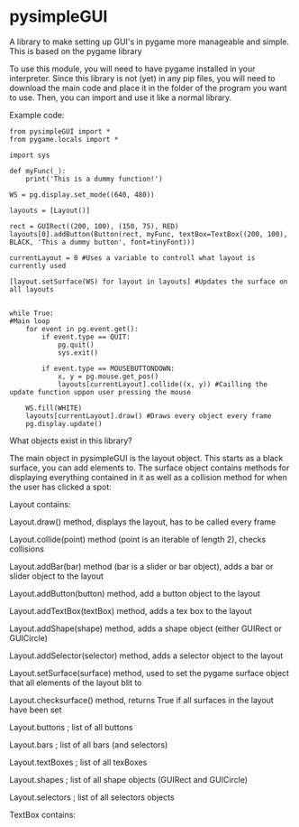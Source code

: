 # pysimpleGUI
A library to make setting up GUI's in pygame more manageable and simple. This is based on the pygame library

To use this module, you will need to have pygame installed in your interpreter. Since this library is not (yet) in any pip files, you will need to download the main code and place it in the folder of the program you want to use. 
Then, you can import and use it like a normal library.

Example code:

    from pysimpleGUI import *
    from pygame.locals import *

    import sys

    def myFunc(_):
        print('This is a dummy function!')

    WS = pg.display.set_mode((640, 480))

    layouts = [Layout()]

    rect = GUIRect((200, 100), (150, 75), RED)
    layouts[0].addButton(Button(rect, myFunc, textBox=TextBox((200, 100), BLACK, 'This a dummy button', font=tinyFont)))

    currentLayout = 0 #Uses a variable to controll what layout is currently used

    [layout.setSurface(WS) for layout in layouts] #Updates the surface on all layouts


    while True:
    #Main loop
        for event in pg.event.get():
            if event.type == QUIT:
                pg.quit()
                sys.exit()

            if event.type == MOUSEBUTTONDOWN:
                x, y = pg.mouse.get_pos()
                layouts[currentLayout].collide((x, y)) #Cailling the update function uppon user pressing the mouse

        WS.fill(WHITE)
        layouts[currentLayout].draw() #Draws every object every frame
        pg.display.update()


What objects exist in this library?

The main object in pysimpleGUI is the layout object. This starts as a black surface, you can add elements to. The surface object contains methods for displaying everything contained in it as well as a collision method for when the user has clicked a spot:

Layout contains:

Layout.draw() method, displays the layout, has to be called every frame

Layout.collide(point) method (point is an iterable of length 2), checks collisions

Layout.addBar(bar) method (bar is a slider or bar object), adds a bar or slider object to the layout

Layout.addButton(button) method, add a button object to the layout

Layout.addTextBox(textBox) method, adds a tex box to the layout

Layout.addShape(shape) method, adds a shape object (either GUIRect or GUICircle)

Layout.addSelector(selector) method, adds a selector object to the layout

Layout.setSurface(surface) method, used to set the pygame surface object that all elements of the layout blit to

Layout.checksurface() method, returns True if all surfaces in the layout have been set

Layout.buttons   ; list of all buttons

Layout.bars      ; list of all bars (and selectors)

Layout.textBoxes ; list of all texBoxes

Layout.shapes    ; list of all shape objects (GUIRect and GUICircle)

Layout.selectors ; list of all selectors objects

TextBox contains:
